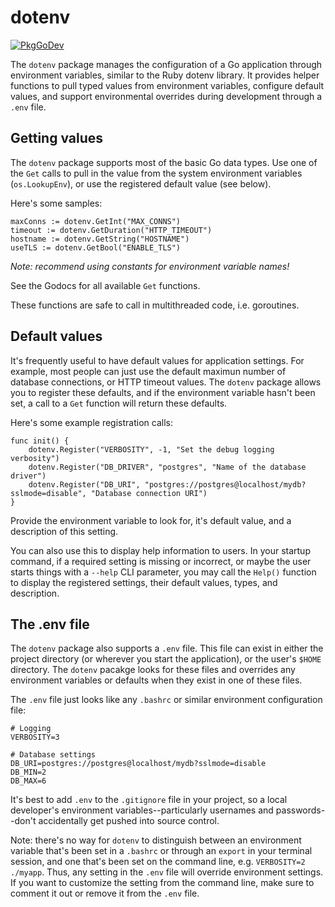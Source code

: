 # dotenv

[![PkgGoDev](https://pkg.go.dev/badge/github.com/sbowman/dotenv)](https://pkg.go.dev/github.com/sbowman/dotenv)

The `dotenv` package manages the configuration of a Go application through 
environment variables, similar to the Ruby dotenv library.  It provides helper
functions to pull typed values from environment variables, configure default
values, and support environmental overrides during development through a `.env`
file.

## Getting values

The `dotenv` package supports most of the basic Go data types.  Use one of the
`Get` calls to pull in the value from the system environment variables 
(`os.LookupEnv`), or use the registered default value (see below).

Here's some samples:

    maxConns := dotenv.GetInt("MAX_CONNS")
    timeout := dotenv.GetDuration("HTTP_TIMEOUT")
    hostname := dotenv.GetString("HOSTNAME")
    useTLS := dotenv.GetBool("ENABLE_TLS")
    
_Note: recommend using constants for environment variable names!_

See the Godocs for all available `Get` functions.

These functions are safe to call in multithreaded code, i.e. goroutines.

## Default values

It's frequently useful to have default values for application settings.  For
example, most people can just use the default maximun number of database 
connections, or HTTP timeout values.  The `dotenv` package allows you to 
register these defaults, and if the environment variable hasn't been set, a
call to a `Get` function will return these defaults.

Here's some example registration calls:

    func init() {
        dotenv.Register("VERBOSITY", -1, "Set the debug logging verbosity")
        dotenv.Register("DB_DRIVER", "postgres", "Name of the database driver")
        dotenv.Register("DB_URI", "postgres://postgres@localhost/mydb?sslmode=disable", "Database connection URI")
    }

Provide the environment variable to look for, it's default value, and a 
description of this setting.  

You can also use this to display help information to users.  In your startup
command, if a required setting is missing or incorrect, or maybe the user 
starts things with a `--help` CLI parameter, you may call the `Help()` function
to display the registered settings, their default values, types, and description.

## The .env file

The `dotenv` package also supports a `.env` file.  This file can exist in either
the project directory (or wherever you start the application), or the user's
`$HOME` directory.  The `dotenv` pacakge looks for these files and overrides 
any environment variables or defaults when they exist in one of these files.

The `.env` file just looks like any `.bashrc` or similar environment 
configuration file:

    # Logging
    VERBOSITY=3
    
    # Database settings
    DB_URI=postgres://postgres@localhost/mydb?sslmode=disable
    DB_MIN=2
    DB_MAX=6
    
It's best to add `.env` to the `.gitignore` file in your project, so a local
developer's environment variables--particularly usernames and passwords--don't
accidentally get pushed into source control.

Note:  there's no way for `dotenv` to distinguish between an environment 
variable that's been set in a `.bashrc` or through an `export` in your terminal
session, and one that's been set on the command line, e.g. `VERBOSITY=2 ./myapp`.
Thus, any setting in the `.env` file will override environment settings.  If
you want to customize the setting from the command line, make sure to comment
it out or remove it from the `.env` file.  
